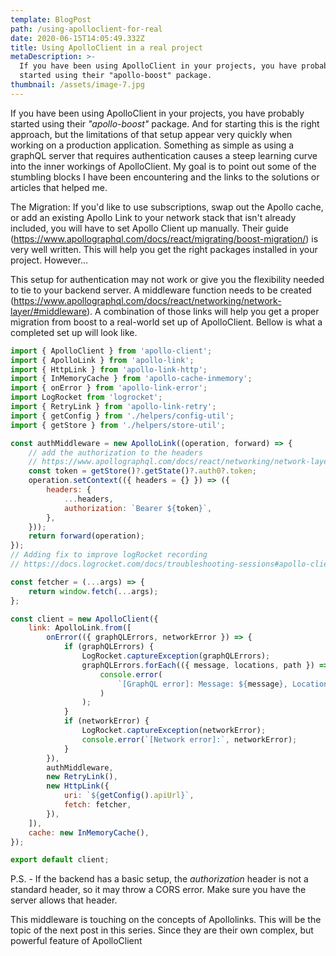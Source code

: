 ```yaml
---
template: BlogPost
path: /using-apolloclient-for-real
date: 2020-06-15T14:05:49.332Z
title: Using ApolloClient in a real project
metaDescription: >-
  If you have been using ApolloClient in your projects, you have probably
  started using their "apollo-boost" package.
thumbnail: /assets/image-7.jpg
---
```

If you have been using ApolloClient in your projects, you have probably started using their *"apollo-boost"* package. And for starting this is the right approach, but the limitations of that setup appear very quickly when working on a production application. Something as simple as using a graphQL server that requires authentication causes a steep learning curve into the inner workings of ApolloClient. My goal is to point out some of the stumbling blocks I have been encountering and the links to the solutions or articles that helped me.

The Migration: If you'd like to use subscriptions, swap out the Apollo cache, or add an existing Apollo Link to your network stack that isn't already included, you will have to set Apollo Client up manually. Their guide (https://www.apollographql.com/docs/react/migrating/boost-migration/) is very well written. This will help you get the right packages installed in your project. However...

This setup for authentication may not work or give you the flexibility needed to tie to your backend server. A middleware function needs to be created (https://www.apollographql.com/docs/react/networking/network-layer/#middleware). A combination of those links will help you get a proper migration from boost to a real-world set up of ApolloClient. Bellow is what a completed set up will look like.

```javascript
import { ApolloClient } from 'apollo-client';
import { ApolloLink } from 'apollo-link';
import { HttpLink } from 'apollo-link-http';
import { InMemoryCache } from 'apollo-cache-inmemory';
import { onError } from 'apollo-link-error';
import LogRocket from 'logrocket';
import { RetryLink } from 'apollo-link-retry';
import { getConfig } from './helpers/config-util';
import { getStore } from './helpers/store-util';

const authMiddleware = new ApolloLink((operation, forward) => {
	// add the authorization to the headers
	// https://www.apollographql.com/docs/react/networking/network-layer/#middleware
	const token = getStore()?.getState()?.auth0?.token;
	operation.setContext(({ headers = {} }) => ({
		headers: {
			...headers,
			authorization: `Bearer ${token}`,
		},
	}));
	return forward(operation);
});
// Adding fix to improve logRocket recording
// https://docs.logrocket.com/docs/troubleshooting-sessions#apollo-client

const fetcher = (...args) => {
	return window.fetch(...args);
};

const client = new ApolloClient({
	link: ApolloLink.from([
		onError(({ graphQLErrors, networkError }) => {
			if (graphQLErrors) {
				LogRocket.captureException(graphQLErrors);
				graphQLErrors.forEach(({ message, locations, path }) =>
					console.error(
						`[GraphQL error]: Message: ${message}, Location: ${locations}, Path: ${path}`
					)
				);
			}
			if (networkError) {
				LogRocket.captureException(networkError);
				console.error(`[Network error]:`, networkError);
			}
		}),
		authMiddleware,
		new RetryLink(),
		new HttpLink({
			uri: `${getConfig().apiUrl}`,
			fetch: fetcher,
		}),
	]),
	cache: new InMemoryCache(),
});

export default client;
```

P.S. - If the backend has a basic setup, the *authorization* header is not a standard header, so it may throw a CORS error. Make sure you have the server allows that header.

This middleware is touching on the concepts of Apollolinks. This will be the topic of the next post in this series. Since they are their own complex, but powerful feature of ApolloClient
